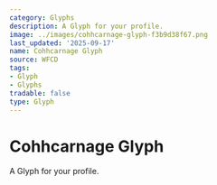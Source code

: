 ```yaml
---
category: Glyphs
description: A Glyph for your profile.
image: ../images/cohhcarnage-glyph-f3b9d38f67.png
last_updated: '2025-09-17'
name: Cohhcarnage Glyph
source: WFCD
tags:
- Glyph
- Glyphs
tradable: false
type: Glyph
---
```


# Cohhcarnage Glyph

A Glyph for your profile.

